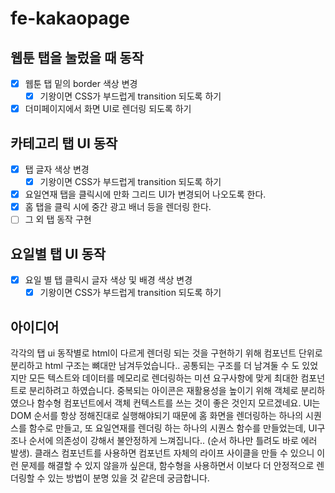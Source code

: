 # fe-kakaopage

## 웹툰 탭을 눌렀을 때 동작
- [x] 웹툰 탭 밑의 border 색상 변경
  - [x] 기왕이면 CSS가 부드럽게 transition 되도록 하기
- [x] 더미페이지에서 화면 UI로 렌더링 되도록 하기

## 카테고리 탭 UI 동작
- [X] 탭 글자 색상 변경
  - [X] 기왕이면 CSS가 부드럽게 transition 되도록 하기
- [X] 요일연재 탭을 클릭시에 만화 그리드 UI가 변경되어 나오도록 한다.
- [X] 홈 탭을 클릭 시에 중간 광고 배너 등을 렌더링 한다.
- [ ] 그 외 탭 동작 구현

## 요일별 탭 UI 동작
- [X] 요일 별 탭 클릭시 글자 색상 및 배경 색상 변경
  - [X] 기왕이면 CSS가 부드럽게 transition 되도록 하기

## 아이디어
각각의 탭 ui 동작별로 html이 다르게 렌더링 되는 것을 구현하기 위해 컴포넌트 단위로 분리하고 html 구조는 뼈대만 남겨두었습니다.. 공통되는 구조를 더 남겨둘 수 도 있었지만 모든 텍스트와 데이터를 메모리로 렌더링하는 미션 요구사항에 맞게 최대한 컴포넌트로 분리하려고 하였습니다.
중복되는 아이콘은 재활용성을 높이기 위해 객체로 분리하였으나 함수형 컴포넌트에서 객체 컨텍스트를 쓰는 것이 좋은 것인지 모르겠네요.
UI는 DOM 순서를 항상 정해진대로 실행해야되기 때문에 홈 화면을 렌더링하는 하나의 시퀀스를 함수로 만들고, 또 요일연재를 렌더링 하는 하나의 시퀀스 함수를 만들었는데, UI구조나 순서에 의존성이 강해서 불안정하게 느껴집니다.. (순서 하나만 틀려도 바로 에러 발생).
클래스 컴포넌트를 사용하면 컴포넌트 자체의 라이프 사이클을 만들 수 있으니 이런 문제를 해결할 수 있지 않을까 싶은대, 함수형을 사용하면서 이보다 더 안정적으로 렌더링할 수 있는 방법이 분명 있을 것 같은데 궁금합니다.